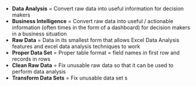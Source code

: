 - **Data Analysis** = Convert raw data into useful information for decision makers
- **Business Intelligence** = Convert raw data into useful / actionable information (often times in the form of a dashboard) for decision makers in a business situation
- **Raw Data** = Data in its smallest form that allows Excel Data Analysis features and excel data analysis techniques to work
- **Proper Data Set** = Proper table format = field names in first row and records in rows
- **Clean Raw Data** = Fix unusable raw data so that it can be used to perform data analysis
- **Transform Data Sets** = Fix unusable data set s